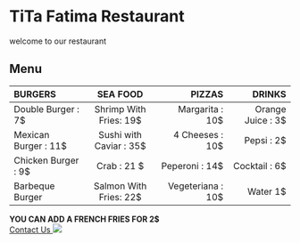 #     TiTa Fatima Restaurant
welcome to our restaurant
## **Menu**
| BURGERS   | SEA FOOD |PIZZAS | DRINKS    |
| :---        |    :----:   |          ---: |          ---: |
| Double Burger  :  7$       | Shrimp With Fries: 19$       | Margarita : 10$   | Orange Juice : 3$  |
| Mexican Burger : 11$   | Sushi with Caviar : 35$        | 4 Cheeses : 10$      | Pepsi : 2$      |
| Chicken Burger : 9$      | Crab : 21 $       | Peperoni : 14$   |Cocktail : 6$   |
| Barbeque Burger   | Salmon With Fries:  22$       | Vegeteriana : 10$      | Water 1$      |
**YOU CAN ADD A FRENCH FRIES FOR 2$**     
[Contact Us ](https://wa.link/5xykvc)
![](https://www.shutterstock.com/image-photo/pizza-pasta-salad-french-fries-260nw-1558480781.jpg)
